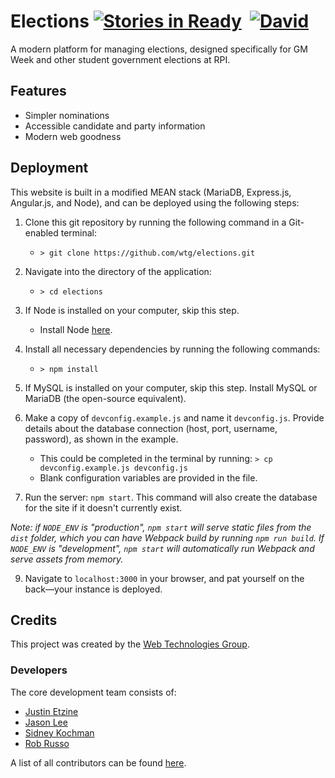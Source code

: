 # Elections [![Stories in Ready](https://badge.waffle.io/wtg/elections.svg?label=ready&title=Ready)](http://waffle.io/wtg/elections)&nbsp; [![David](https://david-dm.org/wtg/elections/status.svg)](https://david-dm.org/wtg/elections)

A modern platform for managing elections, designed specifically for GM Week and other student government elections at RPI.

## Features

* Simpler nominations
* Accessible candidate and party information
* Modern web goodness

## Deployment

This website is built in a modified MEAN stack (MariaDB, Express.js, Angular.js, and Node), and can be deployed using the following steps:

1. Clone this git repository by running the following command in a Git-enabled terminal:
    * `> git clone https://github.com/wtg/elections.git`

2. Navigate into the directory of the application:
    * `> cd elections`

3. If Node is installed on your computer, skip this step.
    * Install Node [here](https://nodejs.org/en/download/).

4. Install all necessary dependencies by running the following commands:
    * `> npm install`

5. If MySQL is installed on your computer, skip this step. Install MySQL or MariaDB (the open-source equivalent).

6. Make a copy of `devconfig.example.js` and name it `devconfig.js`. Provide details about the database connection (host, port, username, password), as shown in the example.
    * This could be completed in the terminal by running: `> cp devconfig.example.js devconfig.js`
    * Blank configuration variables are provided in the file.

8. Run the server: `npm start`. This command will also create the database for the site if it doesn't currently exist.

_Note: if `NODE_ENV` is "production", `npm start` will serve static files from the `dist` folder, which you can have Webpack build by running `npm run build`. If `NODE_ENV` is "development", `npm start` will automatically run Webpack and serve assets from memory._

9. Navigate to `localhost:3000` in your browser, and pat yourself on the back—your instance is deployed.

## Credits

This project was created by the [Web Technologies Group](https://webtech.union.rpi.edu/).

### Developers

The core development team consists of:

* [Justin Etzine](http://github.com/justetz)
* [Jason Lee](http://github.com/jzblee)
* [Sidney Kochman](http://github.com/kochman)
* [Rob Russo](http://github.com/rickrizzo)

A list of all contributors can be found [here](https://github.com/wtg/elections/graphs/contributors).
